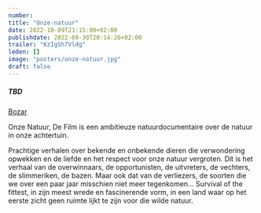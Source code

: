 ```yaml
---
number: 
title: "Onze-natuur"
date: 2022-10-09T21:15:00+02:00
publishdate: 2022-09-30T20:14:26+02:00
trailer: "KzIgSh7Vldg"
leden: []
image: "posters/onze-natuur.jpg"
draft: false
---
```


##### TBD

[Bozar](https://www.bozar.be/nl/kalender/onze-natuur-de-film-live-concert)

Onze Natuur, De Film is een ambitieuze natuurdocumentaire over de natuur in onze achtertuin.
 <!--more-->
Prachtige verhalen over bekende en onbekende dieren die verwondering opwekken en de liefde
en het respect voor onze natuur vergroten. Dit is het verhaal van de overwinnaars, de
opportunisten, de uitvreters, de vechters, de slimmeriken, de bazen. Maar ook dat van de
verliezers, de soorten die we over een paar jaar misschien niet meer tegenkomen… Survival
of the fittest, in zijn meest wrede en fascinerende vorm, in een land waar op het eerste
zicht geen ruimte lijkt te zijn voor die wilde natuur.